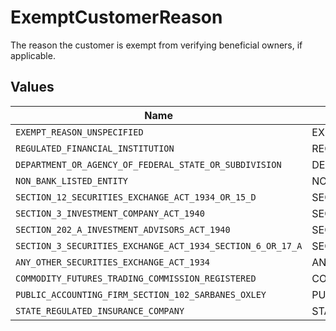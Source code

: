 # ExemptCustomerReason

The reason the customer is exempt from verifying beneficial owners, if applicable.


## Values

| Name                                                       | Value                                                      |
| ---------------------------------------------------------- | ---------------------------------------------------------- |
| `EXEMPT_REASON_UNSPECIFIED`                                | EXEMPT_REASON_UNSPECIFIED                                  |
| `REGULATED_FINANCIAL_INSTITUTION`                          | REGULATED_FINANCIAL_INSTITUTION                            |
| `DEPARTMENT_OR_AGENCY_OF_FEDERAL_STATE_OR_SUBDIVISION`     | DEPARTMENT_OR_AGENCY_OF_FEDERAL_STATE_OR_SUBDIVISION       |
| `NON_BANK_LISTED_ENTITY`                                   | NON_BANK_LISTED_ENTITY                                     |
| `SECTION_12_SECURITIES_EXCHANGE_ACT_1934_OR_15_D`          | SECTION_12_SECURITIES_EXCHANGE_ACT_1934_OR_15D             |
| `SECTION_3_INVESTMENT_COMPANY_ACT_1940`                    | SECTION_3_INVESTMENT_COMPANY_ACT_1940                      |
| `SECTION_202_A_INVESTMENT_ADVISORS_ACT_1940`               | SECTION_202A_INVESTMENT_ADVISORS_ACT_1940                  |
| `SECTION_3_SECURITIES_EXCHANGE_ACT_1934_SECTION_6_OR_17_A` | SECTION_3_SECURITIES_EXCHANGE_ACT_1934_SECTION_6_OR_17A    |
| `ANY_OTHER_SECURITIES_EXCHANGE_ACT_1934`                   | ANY_OTHER_SECURITIES_EXCHANGE_ACT_1934                     |
| `COMMODITY_FUTURES_TRADING_COMMISSION_REGISTERED`          | COMMODITY_FUTURES_TRADING_COMMISSION_REGISTERED            |
| `PUBLIC_ACCOUNTING_FIRM_SECTION_102_SARBANES_OXLEY`        | PUBLIC_ACCOUNTING_FIRM_SECTION_102_SARBANES_OXLEY          |
| `STATE_REGULATED_INSURANCE_COMPANY`                        | STATE_REGULATED_INSURANCE_COMPANY                          |